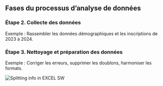 ## Fases du processus d’analyse de données

### Étape 2. Collecte des données <br>



Exemple : Rassembler les données démographiques et les inscriptions de 2023 à 2024.<br>
















###  Étape 3. Nettoyage et préparation des données <br>



Exemple : Corriger les erreurs, supprimer les doublons, harmoniser les formats. <br>







![Splitting info in EXCEL SW](https://github.com/user-attachments/assets/e0b3d858-c981-4a22-ac2d-c502f1bdd20e)









